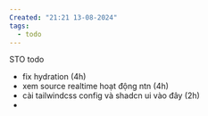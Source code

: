 ```yaml
---
Created: "21:21 13-08-2024"
tags:
  - todo
---
```


STO todo 
- fix hydration (4h)
- xem source realtime hoạt động ntn (4h)
- cài tailwindcss config và shadcn ui vào đây (2h)
- 